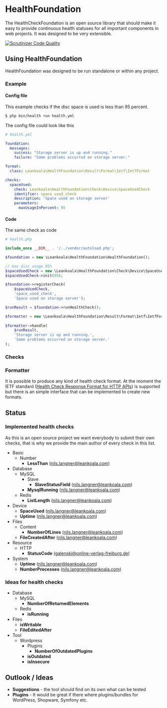 # HealthFoundation

The HealthCheckFoundation is an open source library that should make it easy to provide continuous health statuses for all important components in web projects.
It was designed to be very extensible.


[![Scrutinizer Code Quality](https://scrutinizer-ci.com/g/Leankoala/HealthFoundation/badges/quality-score.png?b=master)](https://scrutinizer-ci.com/g/Leankoala/HealthFoundation/?branch=master)

## Using HealthFoundation

HealthFoundation was designed to be run standalone or within any project. 

### Example

#### Config file

This example checks if the disc space is used is less than 95 percent. 

```bash
$ php bin/health run health.yml
```

The config file could look like this

```yml
# health.yml

foundation:
  messages:
    success: "Storage server is up and running."
    failure: "Some problems occurred on storage server."

format:
  class: Leankoala\HealthFoundation\Result\Format\Ietf\IetfFormat

checks:
  spaceUsed:
    check: Leankoala\HealthFoundation\Check\Device\SpaceUsedCheck
    identifier: space_used_check
    description: 'Space used on storage server'
    parameters:
      maxUsageInPercent: 95
```

#### Code

The same check as code

```php
# health.php

include_once __DIR__ . '/../vendor/autoload.php';

$foundation = new \Leankoala\HealthFoundation\HealthFoundation();

// max disc usage 95%
$spaceUsedCheck = new \Leankoala\HealthFoundation\Check\Device\SpaceUsedCheck();
$spaceUsedCheck->init(95);

$foundation->registerCheck(
    $spaceUsedCheck, 
    'space_used_check', 
    'Space used on storage server');

$runResult = $foundation->runHealthCheck();

$formatter = new \Leankoala\HealthFoundation\Result\Format\Ietf\IetfFormat();
    
$formatter->handle(
    $runResult, 
    'Storage server is up and running.', 
    'Some problems occurred on storage server.'
);
```
### Checks

### Formatter

It is possible to produce any kind of health check format. At the moment the IETF standard ([Health Check Response Format for HTTP APIs](https://datatracker.ietf.org/doc/draft-inadarei-api-health-check/?include_text=1)) is supported 
but there is an simple interface that can be implemented to create new formats.

## Status

### Implemented health checks

As this is an open source project we want everybody to submit their own checks, that is why we provide the main author of every check in this list.

- Basic
  - Number
    - **LessThan** (nils.langner@leankoala.com) 
- Database
  - MySQL
    - Slave
      - **SlaveStatusField** (nils.langner@leankoala.com)
    -  **MysqlRunning** (nils.langner@leankoala.com)  
  - Redis
    - **ListLength** (nils.langner@leankoala.com)  
- Device  
  - **SpaceUsed** (nils.langner@leankoala.com)
  - **Uptime** (nils.langner@leankoala.com)
- Files
  - Content
    - **NumberOfLines** (nils.langner@leankoala.com)
  - **FileCreatedAfter** (nils.langner@leankoala.com)  
- Resource
  - HTTP
    - **StatusCode** (galenski@online-verlag-freiburg.de)  
- System
  - **Uptime** (nils.langner@leankoala.com)  
  - **NumberProcesses** (nils.langner@leankoala.com)  

### Ideas for health checks

- Database
  - MySQL
    - **NumberOfReturnedElements**
  - Redis
    - **isRunning**
- Files
  - **isWritable**  
  - **FileEditedAfter**    
- Tool
  - Wordpress
    - Plugins
      - **NumberOfOutdatedPlugins**
    - **isOutdated**
    - **isInsecure**    
    
    
## Outlook / Ideas

- **Suggestions** - the tool should find on its own what can be tested
- **Plugins** - It would be great if there where plugins/bundles for WordPress, Shopware, Symfony etc.    

